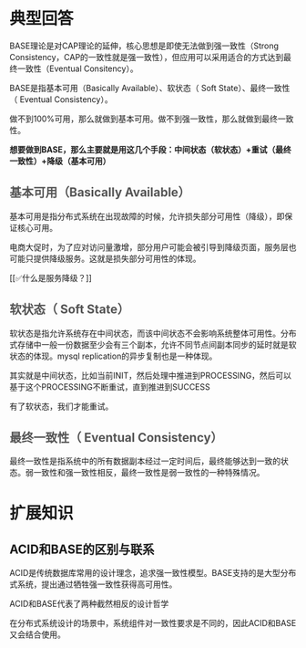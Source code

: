 # 典型回答


BASE理论是对CAP理论的延伸，核心思想是即使无法做到强一致性（Strong Consistency，CAP的一致性就是强一致性），但应用可以采用适合的方式达到最终一致性（Eventual Consitency）。



BASE是指基本可用（Basically Available）、软状态（ Soft State）、最终一致性（ Eventual Consistency）。



做不到100%可用，那么就做到基本可用。做不到强一致性，那么就做到最终一致性。



**想要做到BASE，那么主要就是用这几个手段：中间状态（软状态）+重试（最终一致性）+降级（基本可用）**

## <font style="color:rgb(85, 85, 85);">基本可用（Basically Available）</font>
基本可用是指分布式系统在出现故障的时候，允许损失部分可用性（降级），即保证核心可用。



电商大促时，为了应对访问量激增，部分用户可能会被引导到降级页面，服务层也可能只提供降级服务。这就是损失部分可用性的体现。



[[✅什么是服务降级？]]



## <font style="color:rgb(85, 85, 85);">软状态（ Soft State）</font>
软状态是指允许系统存在中间状态，而该中间状态不会影响系统整体可用性。分布式存储中一般一份数据至少会有三个副本，允许不同节点间副本同步的延时就是软状态的体现。mysql replication的异步复制也是一种体现。



其实就是中间状态，比如当前INIT，然后处理中推进到PROCESSING，然后可以基于这个PROCESSING不断重试，直到推进到SUCCESS



有了软状态，我们才能重试。

## <font style="color:rgb(85, 85, 85);">最终一致性（ Eventual Consistency）</font>
最终一致性是指系统中的所有数据副本经过一定时间后，最终能够达到一致的状态。弱一致性和强一致性相反，最终一致性是弱一致性的一种特殊情况。

# 扩展知识
## ACID和BASE的区别与联系


ACID是传统数据库常用的设计理念，追求强一致性模型。BASE支持的是大型分布式系统，提出通过牺牲强一致性获得高可用性。



ACID和BASE代表了两种截然相反的设计哲学



在分布式系统设计的场景中，系统组件对一致性要求是不同的，因此ACID和BASE又会结合使用。

